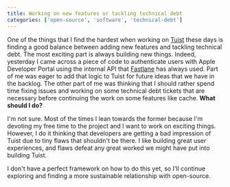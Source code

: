 ```yaml
---
title: Working on new features or tackling technical debt
categories: ['open-source', 'software', 'technical-debt']
---
```


One of the things that I find the hardest when working on [Tuist](https://tuist.io) these days is finding a good balance between adding new features and tackling technical debt.
The most exciting part is always building new things.
Indeed,
yesterday I came across a piece of code to authenticate users with Apple Developer Portal using the internal API that [Fastlane](https://fastlane.tools) has always used.
Part of me was eager to add that logic to Tuist for future ideas that we have in the backlog.
The other part of me was thinking that I should rather spend time fixing issues and working on some technical debt tickets that are necessary before continuing the work on some features like cache. **What should I do?**

I'm not sure.
Most of the times I lean towards the former because I'm devoting my free time to the project and I want to work on exciting things.
However,
I do it thinking that developers are getting a bad impression of Tuist due to tiny flaws that shouldn't be there.
I like building great user experiences, and flaws defeat any great worked we might have put into building Tuist.

I don't have a perfect framework on how to do this yet,
so I'll continue exploring and finding a more sustainable relationship with open-source.
